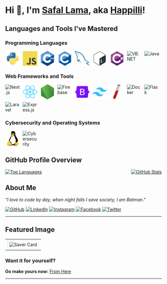 # Hi 👋, I'm [Safal Lama](https://safallama.com.np), aka [Happilli](https://github.com/happilli)!

## Languages and Tools I've Mastered

### Programming Languages
<div style="display: flex; flex-wrap: wrap; gap: 8px;">
  <img src="https://raw.githubusercontent.com/devicons/devicon/master/icons/python/python-original.svg" width="48" title="Python" /> 
  <img src="https://raw.githubusercontent.com/devicons/devicon/master/icons/javascript/javascript-original.svg" width="48" title="JavaScript" /> 
  <img src="https://raw.githubusercontent.com/devicons/devicon/master/icons/cplusplus/cplusplus-original.svg" width="48" title="C++" /> 
  <img src="https://raw.githubusercontent.com/devicons/devicon/master/icons/c/c-original.svg" width="48" title="C" /> 
  <img src="https://raw.githubusercontent.com/devicons/devicon/master/icons/mysql/mysql-original.svg" width="48" title="SQL" /> 
  <img src="https://raw.githubusercontent.com/devicons/devicon/master/icons/bash/bash-original.svg" width="48" title="Bash" /> 
  <img src="https://raw.githubusercontent.com/devicons/devicon/master/icons/csharp/csharp-original.svg" width="48" title="C#" /> 
  <img src="https://cdn.jsdelivr.net/gh/devicons/devicon@latest/icons/visualbasic/visualbasic-original.svg" width="48" title="VB.NET" /> 
  <img src="https://cdn.jsdelivr.net/gh/devicons/devicon@latest/icons/java/java-plain.svg" width="48" title="Java" />
</div>

### Web Frameworks and Tools
<div style="display: flex; flex-wrap: wrap; gap: 8px;">
  <img src="https://cdn.jsdelivr.net/gh/devicons/devicon@latest/icons/nextjs/nextjs-original.svg" width="48" title="Next.js" /> 
  <img src="https://raw.githubusercontent.com/devicons/devicon/master/icons/react/react-original.svg" width="48" title="React.js" /> 
  <img src="https://raw.githubusercontent.com/devicons/devicon/master/icons/nodejs/nodejs-original.svg" width="48" title="Node.js" /> 
  <img src="https://cdn.jsdelivr.net/gh/devicons/devicon@latest/icons/firebase/firebase-plain.svg" width="48" title="Firebase" /> 
  <img src="https://raw.githubusercontent.com/devicons/devicon/master/icons/bootstrap/bootstrap-original.svg" width="48" title="Bootstrap" /> 
  <img src="https://raw.githubusercontent.com/devicons/devicon/master/icons/tailwindcss/tailwindcss-original.svg" width="48" title="Tailwind CSS" /> 
  <img src="https://raw.githubusercontent.com/devicons/devicon/master/icons/jekyll/jekyll-original.svg" width="48" title="Jekyll" />
  <img src="https://cdn.jsdelivr.net/gh/devicons/devicon@latest/icons/docker/docker-original-wordmark.svg" width="48" title="Docker" />
  <img src="https://cdn.jsdelivr.net/gh/devicons/devicon@latest/icons/flask/flask-original.svg" width="48" title="Flask" />
  <img src="https://cdn.jsdelivr.net/gh/devicons/devicon@latest/icons/laravel/laravel-original.svg" width="48" title="Laravel" />
  <img src="https://cdn.jsdelivr.net/gh/devicons/devicon@latest/icons/express/express-original.svg" width="48" title="Express.js" />
</div>

### Cybersecurity and Operating Systems
<div style="display: flex; flex-wrap: wrap; gap: 8px;">
  <img src="https://raw.githubusercontent.com/devicons/devicon/master/icons/linux/linux-original.svg" width="48" title="Linux" /> 
  <img src="https://img.icons8.com/fluency/48/fingerprint.png" width="48" title="Cybersecurity" />
</div>

## GitHub Profile Overview

<div style="display: flex; align-items: center; justify-content: space-between;">
  <a href="https://github.com/happilli">
    <img src="https://github-readme-stats.vercel.app/api/top-langs/?username=happilli&layout=compact&theme=midnight-purple" alt="Top Languages" height="150">
  </a>
  
  <a href="https://github.com/happilli">
    <img src="https://github-readme-stats.vercel.app/api?username=happilli&layout=compact&show_icons=true&theme=midnight-purple" alt="GitHub Stats" height="150">
  </a>
</div>


## About Me

*"I love to code by day, when night falls I save society, _I am Batman._"*

  [![GitHub](https://img.shields.io/badge/GitHub-%2312100E.svg?style=for-the-badge&logo=github&logoColor=white)](https://github.com/happilli)
  [![LinkedIn](https://img.shields.io/badge/LinkedIn-%230077B5.svg?style=for-the-badge&logo=linkedin&logoColor=white)](https://www.linkedin.com/in/safal-lama-379738330/)
  [![Instagram](https://img.shields.io/badge/Instagram-%23E4405F.svg?style=for-the-badge&logo=instagram&logoColor=white)](https://www.instagram.com/happillli_/)
  [![Facebook](https://img.shields.io/badge/Facebook-%231877F2.svg?style=for-the-badge&logo=facebook&logoColor=white)](https://www.facebook.com/myExistenceIsMythToMyOwnPast/)
  [![Twitter](https://img.shields.io/badge/Twitter-%231DA1F2.svg?style=for-the-badge&logo=twitter&logoColor=white)](https://twitter.com/yoyuehappy)


---
## Featured Image
<table>
  <tr>
    <td>
      <img src="https://github.com/RyuZinOh/static-assets/blob/main/safal_profiles.png" alt="Saver Card" width="600" style="border: 1px solid #ddd; border-radius: 4px; padding: 5px;">
    </td>
  </tr>
</table>

### Want it for yourself?
**Go make yours now:** [From Here](https://image-processor-dql9.onrender.com)

---
